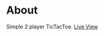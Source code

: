 # About
Simple 2 player TicTacToe. <a href="https://tictactoe-chi-six.vercel.app/" target="_blank">Live View</a>
